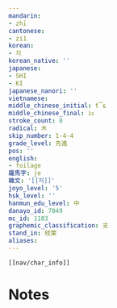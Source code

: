 ```yaml
---
mandarin:
- zhī
cantonese:
- zi1
korean:
- 지
korean_native: ''
japanese:
- SHI
- KI
japanese_nanori: ''
vietnamese:
middle_chinese_initial: t͡ɕ
middle_chinese_final: iᴇ
stroke_count: 8
radical: 木
skip_number: 1-4-4
grade_level: 先進
pos: ''
english:
- foilage
羅馬字: je
韓文: '[[저]]'
joyo_level: '5'
hsk_level: ''
hanmun_edu_level: 中
danayo_id: 7049
mc_id: 1103
graphemic_classification: 支
stand_in: 枝葉
aliases:
---
```

```meta-bind-embed
[[nav/char_info]]
```

# Notes

